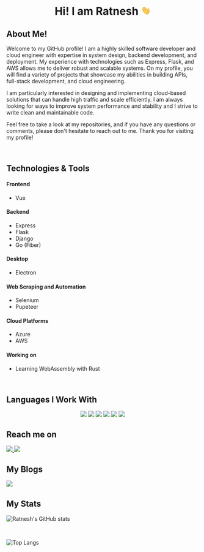 <h1 align="center"> 
Hi! I am Ratnesh 
<img src="./static/wave.gif" width=25px /> 
</h1>


## About Me!

Welcome to my GitHub profile! I am a highly skilled software developer and cloud engineer with expertise in system design, backend development, and deployment. My experience with technologies such as Express, Flask, and AWS allows me to deliver robust and scalable systems. On my profile, you will find a variety of projects that showcase my abilities in building APIs, full-stack development, and cloud engineering.

I am particularly interested in designing and implementing cloud-based solutions that can handle high traffic and scale efficiently. I am always looking for ways to improve system performance and stability and I strive to write clean and maintainable code.

Feel free to take a look at my repositories, and if you have any questions or comments, please don't hesitate to reach out to me. Thank you for visiting my profile!

<br>

## Technologies & Tools

#### Frontend
- Vue

#### Backend
- Express
- Flask
- Django
- Go (Fiber)

#### Desktop
- Electron

#### Web Scraping and Automation
- Selenium
- Pupeteer

#### Cloud Platforms
- Azure
- AWS

#### Working on
- Learning WebAssembly with Rust

<br>

## Languages I Work With


<p align="center">
    <img src="https://img.shields.io/badge/c++-%2300599C.svg?style=for-the-badge&logo=c%2B%2B&logoColor=white">
    <img src="https://img.shields.io/badge/python%20-%2314354C.svg?&style=for-the-badge&logo=python&logoColor=white">
    <img src="https://img.shields.io/badge/java-%23ED8B00.svg?style=for-the-badge&logo=java&logoColor=white">
    <img src="https://img.shields.io/badge/javascript%20-%23F7DF1E.svg?&style=for-the-badge&logo=javascript&logoColor=white">
    <img src="https://img.shields.io/badge/go-%2300ADD8.svg?style=for-the-badge&logo=go&logoColor=white">
    <img src="https://img.shields.io/badge/rust-%23000000.svg?style=for-the-badge&logo=rust&logoColor=white">
</p>

## Reach me on

<a href="https://www.linkedin.com/in/ratnesh-jain/">
<img src="https://img.shields.io/badge/LinkedIn-0077B5?style=for-the-badge&logo=linkedin&logoColor=white" />
</a>

<a href="https://github.com/ratneshjain40">
<img src="https://img.shields.io/badge/GitHub-100000?style=for-the-badge&logo=github&logoColor=white" />
</a>

<br>

## My Blogs

<a href="https://dev.to/ratneshjain40">
<img src="https://img.shields.io/badge/dev.to-0A0A0A?style=for-the-badge&logo=dev.to&logoColor=white" />
</a>

<br>

## My Stats

![Ratnesh's GitHub stats](https://github-readme-stats.vercel.app/api?username=ratneshjain40&show_icons=true)

<br>

![Top Langs](https://github-readme-stats.vercel.app/api/top-langs/?username=ratneshjain40&layout=compact)
